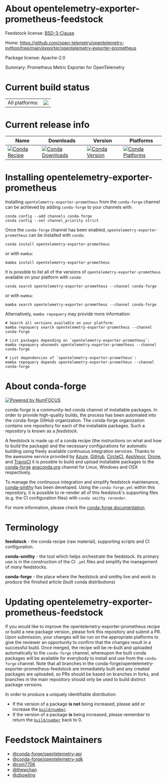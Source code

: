 About opentelemetry-exporter-prometheus-feedstock
=================================================

Feedstock license: [BSD-3-Clause](https://github.com/conda-forge/opentelemetry-exporter-prometheus-feedstock/blob/main/LICENSE.txt)

Home: https://github.com/open-telemetry/opentelemetry-python/tree/main/exporter/opentelemetry-exporter-prometheus

Package license: Apache-2.0

Summary: Prometheus Metric Exporter for OpenTelemetry

Current build status
====================


<table><tr><td>All platforms:</td>
    <td>
      <a href="https://dev.azure.com/conda-forge/feedstock-builds/_build/latest?definitionId=20369&branchName=main">
        <img src="https://dev.azure.com/conda-forge/feedstock-builds/_apis/build/status/opentelemetry-exporter-prometheus-feedstock?branchName=main">
      </a>
    </td>
  </tr>
</table>

Current release info
====================

| Name | Downloads | Version | Platforms |
| --- | --- | --- | --- |
| [![Conda Recipe](https://img.shields.io/badge/recipe-opentelemetry--exporter--prometheus-green.svg)](https://anaconda.org/conda-forge/opentelemetry-exporter-prometheus) | [![Conda Downloads](https://img.shields.io/conda/dn/conda-forge/opentelemetry-exporter-prometheus.svg)](https://anaconda.org/conda-forge/opentelemetry-exporter-prometheus) | [![Conda Version](https://img.shields.io/conda/vn/conda-forge/opentelemetry-exporter-prometheus.svg)](https://anaconda.org/conda-forge/opentelemetry-exporter-prometheus) | [![Conda Platforms](https://img.shields.io/conda/pn/conda-forge/opentelemetry-exporter-prometheus.svg)](https://anaconda.org/conda-forge/opentelemetry-exporter-prometheus) |

Installing opentelemetry-exporter-prometheus
============================================

Installing `opentelemetry-exporter-prometheus` from the `conda-forge` channel can be achieved by adding `conda-forge` to your channels with:

```
conda config --add channels conda-forge
conda config --set channel_priority strict
```

Once the `conda-forge` channel has been enabled, `opentelemetry-exporter-prometheus` can be installed with `conda`:

```
conda install opentelemetry-exporter-prometheus
```

or with `mamba`:

```
mamba install opentelemetry-exporter-prometheus
```

It is possible to list all of the versions of `opentelemetry-exporter-prometheus` available on your platform with `conda`:

```
conda search opentelemetry-exporter-prometheus --channel conda-forge
```

or with `mamba`:

```
mamba search opentelemetry-exporter-prometheus --channel conda-forge
```

Alternatively, `mamba repoquery` may provide more information:

```
# Search all versions available on your platform:
mamba repoquery search opentelemetry-exporter-prometheus --channel conda-forge

# List packages depending on `opentelemetry-exporter-prometheus`:
mamba repoquery whoneeds opentelemetry-exporter-prometheus --channel conda-forge

# List dependencies of `opentelemetry-exporter-prometheus`:
mamba repoquery depends opentelemetry-exporter-prometheus --channel conda-forge
```


About conda-forge
=================

[![Powered by
NumFOCUS](https://img.shields.io/badge/powered%20by-NumFOCUS-orange.svg?style=flat&colorA=E1523D&colorB=007D8A)](https://numfocus.org)

conda-forge is a community-led conda channel of installable packages.
In order to provide high-quality builds, the process has been automated into the
conda-forge GitHub organization. The conda-forge organization contains one repository
for each of the installable packages. Such a repository is known as a *feedstock*.

A feedstock is made up of a conda recipe (the instructions on what and how to build
the package) and the necessary configurations for automatic building using freely
available continuous integration services. Thanks to the awesome service provided by
[Azure](https://azure.microsoft.com/en-us/services/devops/), [GitHub](https://github.com/),
[CircleCI](https://circleci.com/), [AppVeyor](https://www.appveyor.com/),
[Drone](https://cloud.drone.io/welcome), and [TravisCI](https://travis-ci.com/)
it is possible to build and upload installable packages to the
[conda-forge](https://anaconda.org/conda-forge) [anaconda.org](https://anaconda.org/)
channel for Linux, Windows and OSX respectively.

To manage the continuous integration and simplify feedstock maintenance,
[conda-smithy](https://github.com/conda-forge/conda-smithy) has been developed.
Using the ``conda-forge.yml`` within this repository, it is possible to re-render all of
this feedstock's supporting files (e.g. the CI configuration files) with ``conda smithy rerender``.

For more information, please check the [conda-forge documentation](https://conda-forge.org/docs/).

Terminology
===========

**feedstock** - the conda recipe (raw material), supporting scripts and CI configuration.

**conda-smithy** - the tool which helps orchestrate the feedstock.
                   Its primary use is in the construction of the CI ``.yml`` files
                   and simplify the management of *many* feedstocks.

**conda-forge** - the place where the feedstock and smithy live and work to
                  produce the finished article (built conda distributions)


Updating opentelemetry-exporter-prometheus-feedstock
====================================================

If you would like to improve the opentelemetry-exporter-prometheus recipe or build a new
package version, please fork this repository and submit a PR. Upon submission,
your changes will be run on the appropriate platforms to give the reviewer an
opportunity to confirm that the changes result in a successful build. Once
merged, the recipe will be re-built and uploaded automatically to the
`conda-forge` channel, whereupon the built conda packages will be available for
everybody to install and use from the `conda-forge` channel.
Note that all branches in the conda-forge/opentelemetry-exporter-prometheus-feedstock are
immediately built and any created packages are uploaded, so PRs should be based
on branches in forks, and branches in the main repository should only be used to
build distinct package versions.

In order to produce a uniquely identifiable distribution:
 * If the version of a package **is not** being increased, please add or increase
   the [``build/number``](https://docs.conda.io/projects/conda-build/en/latest/resources/define-metadata.html#build-number-and-string).
 * If the version of a package **is** being increased, please remember to return
   the [``build/number``](https://docs.conda.io/projects/conda-build/en/latest/resources/define-metadata.html#build-number-and-string)
   back to 0.

Feedstock Maintainers
=====================

* [@conda-forge/opentelemetry-api](https://github.com/orgs/conda-forge/teams/opentelemetry-api/)
* [@conda-forge/opentelemetry-sdk](https://github.com/orgs/conda-forge/teams/opentelemetry-sdk/)
* [@rxm7706](https://github.com/rxm7706/)
* [@thewchan](https://github.com/thewchan/)
* [@zbowling](https://github.com/zbowling/)

